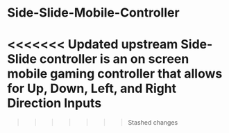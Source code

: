 # Side-Slide-Mobile-Controller

<<<<<<< Updated upstream
Side-Slide controller is an on screen mobile gaming controller that allows for Up, Down, Left, and Right Direction Inputs
=======
>>>>>>> Stashed changes
